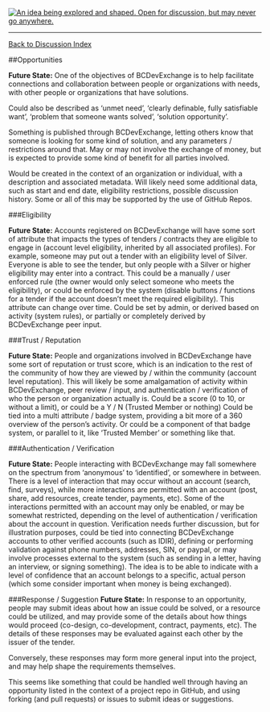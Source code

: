 <a rel="research" href="https://github.com/BCDevExchange/docs/blob/master/discussion/projectstates.md"><img alt="An idea being explored and shaped. Open for discussion, but may never go anywhere." style="border-width:0" src="https://img.shields.io/badge/BCDevExchange-Research-red.svg" title="An idea being explored and shaped. Open for discussion, but may never go anywhere." /></a>

---
[Back to Discussion Index](../discussion_index.md)


##Opportunities

**Future State:** One of the objectives of BCDevExchange is to help facilitate connections and collaboration between people or organizations with needs, with other people or organizations that have solutions.

Could also be described as ‘unmet need’, ‘clearly definable, fully satisfiable want’, ‘problem that someone wants solved’, ‘solution opportunity’.

Something is published through BCDevExchange, letting others know that someone is looking for some kind of solution, and any parameters / restrictions around that. May or may not involve the exchange of money, but is expected to provide some kind of benefit for all parties involved.

Would be created in the context of an organization or individual, with a description and associated metadata. Will likely need some additional data, such as start and end date, eligibility restrictions, possible discussion history. Some or all of this may be supported by the use of GitHub Repos.

###Eligibility

**Future State:** Accounts registered on BCDevExchange will have some sort of attribute that impacts the types of tenders / contracts they are eligible to engage in (account level eligibility, inherited by all associated profiles). For example, someone may put out a tender with an eligibility level of Silver. Everyone is able to see the tender, but only people with a Silver or higher eligibility may enter into a contract. This could be a manually / user enforced rule (the owner would only select someone who meets the eligibility), or could be enforced by the system (disable buttons / functions for a tender if the account doesn’t meet the required eligibility). This attribute can change over time. Could be set by admin, or derived based on activity (system rules), or partially or completely derived by BCDevExchange peer input. 

###Trust / Reputation

**Future State:** People and organizations involved in BCDevExchange have some sort of reputation or trust score, which is an indication to the rest of the community of how they are viewed by / within the community (account level reputation). This will likely be some amalgamation of activity within BCDevExchange, peer review / input, and authentication / verification of who the person or organization actually is. Could be a score (0 to 10, or without a limit), or could be a Y / N (Trusted Member or nothing)
Could be tied into a multi attribute / badge system, providing a bit more of a 360 overview of the person’s activity. Or could be a component of that badge system, or parallel to it, like ‘Trusted Member’ or something like that.  

###Authentication / Verification 

**Future State:** People interacting with BCDevExchange may fall somewhere on the spectrum from ‘anonymous’ to ‘identified’, or somewhere in between. There is a level of interaction that may occur without an account (search, find, surveys), while more interactions are permitted with an account (post, share, add resources, create tender, payments, etc). Some of the interactions permitted with an account may only be enabled, or may be somewhat restricted, depending on the level of authentication / verification about the account in question. Verification needs further discussion, but for illustration purposes, could be tied into connecting BCDevExchange accounts to other verified accounts (such as IDIR), defining or performing validation against phone numbers, addresses, SIN, or paypal, or may involve processes external to the system (such as sending in a letter, having an interview, or signing something). The idea is to be able to indicate with a level of confidence that an account belongs to a specific, actual person (which some consider important when money is being exchanged).  

###Response / Suggestion
**Future State:** In response to an opportunity, people may submit ideas about how an issue could be solved, or a resource could be utilized, and may provide some of the details about how things would proceed (co-design, co-development, contract, payments, etc). The details of these responses may be evaluated against each other by the issuer of the tender. 

Conversely, these responses may form more general input into the project, and may help shape the requirements themselves. 

This seems like something that could be handled well through having an opportunity listed in the context of a project repo in GitHub, and using forking (and pull requests) or issues to submit ideas or suggestions.
